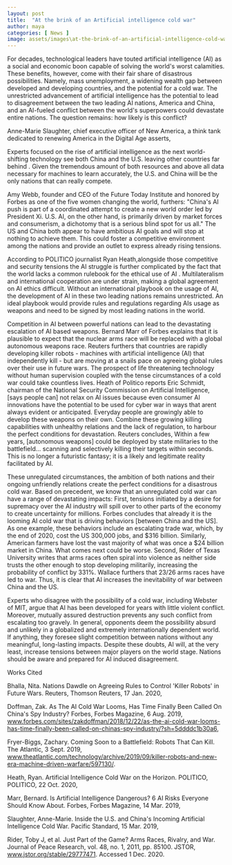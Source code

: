 ```yaml
---
layout: post
title:  "At the brink of an Artificial intelligence cold war"
author: maya
categories: [ News ]
image: assets/images\at-the-brink-of-an-artificial-intelligence-cold-war.png
---
```


For decades, technological leaders have touted artificial intelligence (AI) as a social and economic boon capable of solving the world's worst calamities. These benefits, however, come with their fair share of disastrous possibilities. Namely, mass unemployment, a widening wealth gap between developed and developing countries, and the potential for a cold war. The unrestricted advancement of artificial intelligence has the potential to lead to disagreement between the two leading AI nations, America and China, and an AI-fueled conflict between the world's superpowers could devastate entire nations. The question remains: how likely is this conflict?

Anne-Marie Slaughter, chief executive officer of New America, a think  tank dedicated to renewing America in the Digital Age asserts, 

Experts focused on the rise of artificial intelligence as the next world-shifting
  technology  see both China and the U.S. leaving other countries far behind . Given
  the tremendous amount of both resources and above all data necessary for machines to
  learn accurately, the U.S. and China will be the only nations that can really compete. 

Amy Webb, founder and CEO of the Future Today Institute and honored by Forbes as one of the five women changing the world, furthers: "China's AI push is part of a coordinated attempt to create a new world order led by President Xi. U.S. AI, on the other hand, is primarily driven by market forces and consumerism, a dichotomy that is a serious blind spot for us all." The US and China both appear to have ambitious AI goals and will stop at nothing to achieve them. This could foster a competitive environment among the nations and provide an outlet to express already rising tensions. 

According to POLITICO journalist Ryan Heath,alongside those competitive and security tensions the AI struggle is further complicated by the fact that the world lacks a common rulebook for the ethical use of AI . Multilateralism and international cooperation are under strain, making a global agreement on AI ethics difficult. Without an international playbook on the usage of AI, the development of AI in these two leading nations remains unrestricted. An ideal playbook would provide rules and regulations regarding AIs usage as weapons and need to be signed by most leading nations in the world.

Competition in AI between powerful nations can lead to the devastating escalation of AI based weapons.  Bernard Marr of Forbes explains that it is plausible to expect that the nuclear arms race will be replaced with a global autonomous weapons race. Reuters furthers that countries are rapidly developing killer robots - machines with artificial intelligence (AI) that independently kill - but are moving at a snails pace on agreeing global rules over their use in future wars. The prospect of life threatening technology without human supervision coupled with the tense circumstances of a cold war could take countless lives. Heath of Politico reports Eric Schmidt, chairman of the National Security Commission on Artificial Intelligence, [says people can] not relax on AI issues because even consumer AI innovations have the potential to be used for cyber war in ways that arent always evident or anticipated. Everyday people are growingly able to develop these weapons on their own. Combine these growing killing capabilities with unhealthy relations and the lack of regulation, to harbour the perfect conditions for devastation. Reuters concludes, Within a few years, [autonomous weapons] could be deployed by state militaries to the battlefield... scanning and selectively killing their targets within seconds. This is no longer a futuristic fantasy; it is a likely and legitimate reality facilitated by AI. 

These unregulated circumstances, the ambition of both nations and their ongoing unfriendly relations create the perfect conditions for a disastrous cold war. Based on precedent, we know that an unregulated cold war can have a range of devastating impacts: First, tensions initiated by a desire for supremacy over the AI industry will spill over to other parts of the economy to create uncertainty for millions. Forbes concludes that already it is the looming AI cold war that is driving behaviors [between China and the US].  As one example, these behaviors include an escalating trade war, which, by the end of 2020, cost the US 300,000 jobs, and $316 billion. Similarly, American farmers have lost the vast majority of what was once a $24 billion market in China. What comes next could be worse. Second, Rider of Texas University writes that arms races often spiral into violence as neither side trusts the other enough to stop developing militarily, increasing the probability of conflict by 331%. Wallace furthers that 23/26 arms races have led to war. Thus, it is clear that AI increases the inevitability of war between China and the US. 

Experts who disagree with the possibility of a cold war, including Webster of MIT, argue that AI has been developed for years with little violent conflict. Moreover, mutually assured destruction prevents any such conflict from escalating too gravely. In general, opponents deem the possibility absurd and unlikely in a globalized and extremely internationally dependent world. If anything, they foresee slight competition between nations without any meaningful, long-lasting impacts. Despite these doubts, AI will, at the very least, increase tensions between major players on the world stage. Nations should be aware and prepared for AI induced disagreement. 

Works Cited 

Bhalla, Nita. Nations Dawdle on Agreeing Rules to Control 'Killer Robots' in Future Wars. Reuters, Thomson Reuters, 17 Jan. 2020, 

Doffman, Zak. As The AI Cold War Looms, Has Time Finally Been Called On China's Spy Industry? Forbes, Forbes Magazine, 6 Aug. 2019, www.forbes.com/sites/zakdoffman/2018/12/22/as-the-ai-cold-war-looms-has-time-finally-been-called-on-chinas-spy-industry/?sh=5ddddc1b30a6,

Fryer-Biggs, Zachary. Coming Soon to a Battlefield: Robots That Can Kill. The Atlantic, 3 Sept. 2019, www.theatlantic.com/technology/archive/2019/09/killer-robots-and-new-era-machine-driven-warfare/597130/. 

Heath, Ryan. Artificial Intelligence Cold War on the Horizon. POLITICO, POLITICO, 22 Oct. 2020, 

Marr, Bernard. Is Artificial Intelligence Dangerous? 6 AI Risks Everyone Should Know About. Forbes, Forbes Magazine, 14 Mar. 2019, 

Slaughter, Anne-Marie. Inside the U.S. and China's Incoming Artificial Intelligence Cold War. Pacific Standard, 15 Mar. 2019, 

Rider, Toby J, et al. Just Part of the Game? Arms Races, Rivalry, and War. Journal of Peace Research, vol. 48, no. 1, 2011, pp. 85100. JSTOR, www.jstor.org/stable/29777471. Accessed 1 Dec. 2020. 


